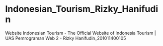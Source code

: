 # Indonesian_Tourism_Rizky_Hanifudin
Website Indonesian Tourism - The Official Website of Indonesia Tourism | UAS Pemrograman Web 2 - Rizky Hanifudin_201011400105
